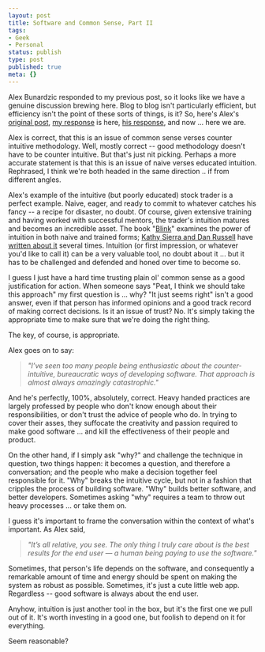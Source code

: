 ```yaml
---
layout: post
title: Software and Common Sense, Part II
tags:
- Geek
- Personal
status: publish
type: post
published: true
meta: {}
---
```

Alex Bunardzic responded to my previous post, so it looks like we have a genuine discussion brewing here.  Blog to blog isn't particularly efficient, but efficiency isn't the point of these sorts of things, is it?   So, here's Alex's <a href="http://jooto.com/blog/index.php/2006/08/15/should-driven-development/" target="_blank">original post</a>, <a href="http://peat.wordpress.com/2006/08/14/software-and-common-sense/" target="_blank">my response</a> is here, <a href="http://jooto.com/blog/?p=185" target="_blank">his response</a>, and now ... here we are.

Alex is correct, that this is an issue of common sense verses counter intuitive methodology.  Well, mostly correct -- good methodology doesn't have to be counter intuitive.  But that's just nit picking.  Perhaps a more accurate statement is that this is an issue of naive verses educated intuition.  Rephrased, I think we're both headed in the same direction .. if from different angles.

Alex's example of the intuitive (but poorly educated) stock trader is a perfect example.  Naive, eager, and ready to commit to whatever catches his fancy -- a recipe for disaster, no doubt.  Of course, given extensive training and having worked with successful mentors, the trader's intuition matures and becomes an incredible asset.   The book "<a href="http://www.amazon.com/gp/redirect.html?link_code=ur2&amp;tag=peatdotorg-20&amp;camp=1789&amp;creative=9325&amp;location=%2Fgp%2Fproduct%2F0316172324%3Fv%3Dglance%26n%3D283155" target="_blank">Blink</a>" examines the power of intuition in both naive and trained forms; <a href="http://headrush.typepad.com/" target="_blank">Kathy Sierra and Dan Russell</a> have <a href="http://headrush.typepad.com/creating_passionate_users/2006/06/intuition.html" target="_blank">written about it</a> several times.  Intuition (or first impression, or whatever you'd like to call it) can be a very valuable tool, no doubt about it ... but it has to be challenged and defended and honed over time to become so.

I guess I just have a hard time trusting plain ol' common sense as a good justification for action.  When someone says "Peat, I think we should take this approach" my first question is ... why?  "It just seems right" isn't a good answer, even if that person has informed opinions and a good track record of making correct decisions.  Is it an issue of trust?  No.  It's simply taking the appropriate time to make sure that we're doing the right thing.

The key, of course, is appropriate.

Alex goes on to say:
<blockquote><i>"I’ve seen too many people being enthusiastic about the counter-intuitive, bureaucratic ways of developing software. That approach is almost always amazingly catastrophic."</i></blockquote>
And he's perfectly, 100%, absolutely, correct.  Heavy handed practices are largely professed by people who don't know enough about their responsibilities, or don't trust the advice of people who do.  In trying to cover their asses, they suffocate the creativity and passion required to make good software ... and kill the effectiveness of their people and product.

On the other hand, if I simply ask "why?" and challenge the technique in question, two things happen:  it becomes a question, and therefore a conversation; and the people who make a decision together feel responsible for it.  "Why" breaks the intuitive cycle, but not in a fashion that cripples the process of building software.  "Why" builds better software, and better developers.  Sometimes asking "why" requires a team to throw out heavy processes ... or take them on.

I guess it's important to frame the conversation within the context of what's important.  As Alex said,
<blockquote><i>"It’s all relative, you see. The only thing I truly care about is the best results for the end user — a human being paying to use the software.</i><i>"</i></blockquote>
Sometimes, that person's life depends on the software, and consequently a remarkable amount of time and energy should be spent on making the system as robust as possible.  Sometimes, it's just a cute little web app.  Regardless -- good software is always about the end user.

Anyhow, intuition is just another tool in the box, but it's the first one we pull out of it.  It's worth investing in a good one, but foolish to depend on it for everything.

Seem reasonable?

